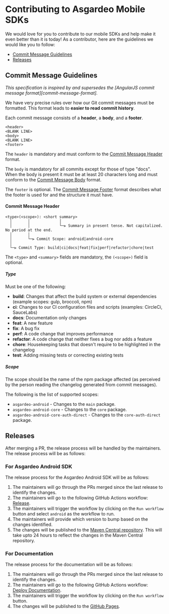 # Contributing to Asgardeo Mobile SDKs

We would love for you to contribute to our mobile SDKs and help make it even better than it is today!
As a contributor, here are the guidelines we would like you to follow:

- [Commit Message Guidelines](#commit-message-guidelines)
- [Releases](#releases)

## Commit Message Guidelines

*This specification is inspired by and supersedes the [AngularJS commit message format][commit-message-format].*

We have very precise rules over how our Git commit messages must be formatted.
This format leads to **easier to read commit history**.

Each commit message consists of a **header**, a **body**, and a **footer**.

```
<header>
<BLANK LINE>
<body>
<BLANK LINE>
<footer>
```

The `header` is mandatory and must conform to the [Commit Message Header](#commit-header) format.

The `body` is mandatory for all commits except for those of type "docs".
When the body is present it must be at least 20 characters long and must conform to the [Commit Message Body](#commit-body) format.

The `footer` is optional. The [Commit Message Footer](#commit-footer) format describes what the footer is used for and the structure it must have.


#### <a name="commit-header"></a>Commit Message Header

```
<type>(<scope>): <short summary>
  │       │             │
  │       │             └─⫸ Summary in present tense. Not capitalized. No period at the end.
  │       │
  │       └─⫸ Commit Scope: android|android-core
  │
  └─⫸ Commit Type: build|ci|docs|feat|fix|perf|refactor|chore|test
```

The `<type>` and `<summary>` fields are mandatory, the `(<scope>)` field is optional.


##### Type

Must be one of the following:

* **build**: Changes that affect the build system or external dependencies (example scopes: gulp, broccoli, npm)
* **ci**: Changes to our CI configuration files and scripts (examples: CircleCi, SauceLabs)
* **docs**: Documentation only changes
* **feat**: A new feature
* **fix**: A bug fix
* **perf**: A code change that improves performance
* **refactor**: A code change that neither fixes a bug nor adds a feature
* **chore**: Housekeeping tasks that doesn't require to be highlighted in the changelog
* **test**: Adding missing tests or correcting existing tests


##### Scope
The scope should be the name of the npm package affected (as perceived by the person reading the changelog generated from commit messages).

The following is the list of supported scopes:

* `asgardeo-android` - Changes to the `main` package.
* `asgardeo-android-core` - Changes to the `core` package.
* `asgardeo-android-core-auth-direct` - Changes to the `core-auth-direct` package.

## Releases

After merging a PR, the release process will be handled by the maintainers. The release process will be as follows:

### For Asgardeo Android SDK

The release process for the Asgardeo Android SDK will be as follows:

1. The maintainers will go through the PRs merged since the last release to identify the changes.
2. The maintainers will go to the following GitHub Actions workflow: [Release](https://github.com/asgardeo/mobile-ui-sdks/actions/workflows/release.yml).
3. The maintainers will trigger the workflow by clicking on the `Run workflow` button and select `android` as the workflow to run.
4. The maintainers will provide which version to bump based on the changes identified.
5. The changes will be published to the [Maven Central repository](https://central.sonatype.com/artifact/io.asgardeo/asgardeo-android). This will take upto 24 hours to reflect the changes in the Maven Central repository.

### For Documentation

The release process for the documentation will be as follows:

1. The maintainers will go through the PRs merged since the last release to identify the changes.
2. The maintainers will go to the following GitHub Actions workflow: [Deploy Documentation](https://github.com/asgardeo/mobile-ui-sdks/actions/workflows/deploy-gh-pages.yml).
3. The maintainers will trigger the workflow by clicking on the `Run workflow` button.
4. The changes will be published to the [GitHub Pages](https://asgardeo.github.io/mobile-ui-sdks/).
